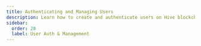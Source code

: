 ```yaml
---
title: Authenticating and Managing Users
description: Learn how to create and authenticate users on Hive blockchain.
sidebar:
  order: 20
  label: User Auth & Management
---
```

